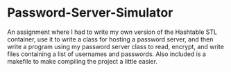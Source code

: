 # Password-Server-Simulator
An assignment where I had to write my own version of the Hashtable STL container, use it to write a class for hosting a password server, and then write a program using my password server class to read, encrypt, and write files containing a list of usernames and passwords. Also included is a makefile to make compiling the project a little easier.
